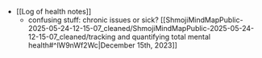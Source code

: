   * [[Log of health notes]]
    * confusing stuff: chronic issues or sick? [[ShmojiMindMapPublic-2025-05-24-12-15-07_cleaned/ShmojiMindMapPublic-2025-05-24-12-15-07_cleaned/tracking and quantifying total mental health#^lW9nWf2Wc|December 15th, 2023]]
